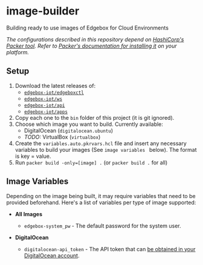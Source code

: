 # image-builder

Building ready to use images of Edgebox for Cloud Environments

*The configurations described in this repository depend on [HashiCorp's Packer tool](https://www.packer.io/). Refer to [Packer's documentation for installing it](https://learn.hashicorp.com/tutorials/packer/get-started-install-cli#installing-packer) on your platform.*

## Setup

1. Download the latest releases of:
   - [`edgebox-iot/edgeboxctl`](https://github.com/edgebox-iot/edgeboxctl/releases/latest)
   - [`edgebox-iot/ws`](https://github.com/edgebox-iot/ws/releases/latest)
   - [`edgebox-iot/api`](https://github.com/edgebox-iot/api/releases/latest)
   - [`edgebox-iot/apps`](https://github.com/edgebox-iot/apps/releases/latest)
2. Copy each one to the `bin` folder of this project (it is git ignored).
3. Choose which image you want to build. Currently available:
   - DigitalOcean (`digitalocean.ubuntu`) 
   - _TODO:_ VirtualBox (`virtualbox`)
4. Create the `variables.auto.pkrvars.hcl` file and insert any necessary variables to build your images (See `image variables ` below). The format is key = value.
5. Run `packer build -only=[image] .` (or `packer build .` for all)

## Image Variables

Depending on the image being built, it may require variables that need to be provided beforehand. Here's a list of variables per type of image supported:
- **All Images**
  - `edgebox-system_pw` - The default password for the system user.

- **DigitalOcean**
  - `digitalocean-api_token` - The API token that can [be obtained in your DigitalOcean account](https://docs.digitalocean.com/reference/api/create-personal-access-token/).
